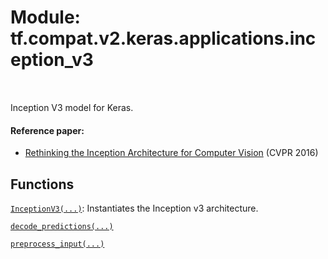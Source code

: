 <div itemscope itemtype="http://developers.google.com/ReferenceObject">
<meta itemprop="name" content="tf.compat.v2.keras.applications.inception_v3" />
<meta itemprop="path" content="Stable" />
</div>

# Module: tf.compat.v2.keras.applications.inception_v3


<table class="tfo-notebook-buttons tfo-api" align="left">
</table>



Inception V3 model for Keras.



#### Reference paper:

- [Rethinking the Inception Architecture for Computer Vision](
    http://arxiv.org/abs/1512.00567) (CVPR 2016)


## Functions

[`InceptionV3(...)`](../../../../../tf/keras/applications/InceptionV3.md): Instantiates the Inception v3 architecture.

[`decode_predictions(...)`](../../../../../tf/keras/applications/inception_v3/decode_predictions.md)

[`preprocess_input(...)`](../../../../../tf/keras/applications/inception_v3/preprocess_input.md)



